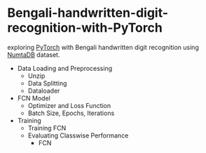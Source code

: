 # Bengali-handwritten-digit-recognition-with-PyTorch
exploring [PyTorch](https://pytorch.org/) with Bengali handwritten digit recognition using [NumtaDB](https://www.kaggle.com/datasets/BengaliAI/numta) dataset.

- Data Loading and Preprocessing
	 - Unzip
	 - Data Splitting
	 - Dataloader
- FCN Model
	- Optimizer and Loss Function
	- Batch Size, Epochs, Iterations
- Training
	- Training FCN
	- Evaluating Classwise Performance
		- FCN